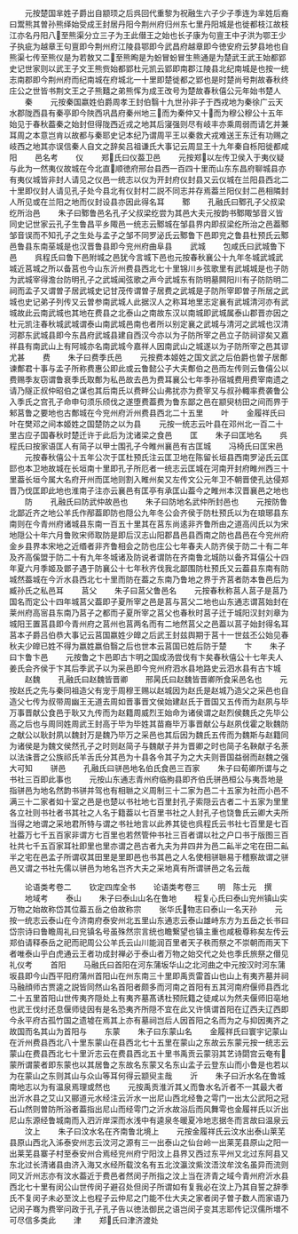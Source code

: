<!-- { "loadSidebar": true } -->
　　元按楚国芈姓子爵出自颛顼之后呉回代重黎为祝融生六子少子季连为芈姓后裔曰鬻熊其曽孙熊绎始受成王封居丹阳今荆州府归州东七里丹阳城是也徙都枝江故枝江亦名丹阳八至熊渠分立三子为王此僣王之始也长子康为句亶王中子洪为鄂王少子执疵为越章王句亶即今荆州府江陵县鄂即今武昌府越章即今徳安府云梦县地也自熊渠七传至熊仪是为若敖又二至熊眴是为蚡冒蚡冒生熊通是为楚武王武王始都郢史记世家则以武王子文王熊赀始都郢杜元凯云郢即南郡江陵县北纪南城是也按一统志南郡即今荆州府而纪南城在府城北一十里即楚徙都之郢也是时楚尚号荆故春秋终庄公之世皆书荆文王之子熊囏之弟熊恽为成王改号为楚故春秋僖公元年始书楚人
　　秦
　　元按秦国嬴姓伯爵周孝王封伯翳十九世孙非子于西戎地为秦徐广云天水郡陇西县有秦亭即今陜西巩昌府秦州地三而为秦仲又十而为穆公穆公十五年始见于春秋葢秦之始封但得陇西近戎之地其后寖强则尽有岐丰亦乘周弱而请乞并兼耳周之本意岂肯以故都与秦耶史记本纪乃谓周平王以秦救犬戎难送王东迁有功赐之岐西之地其亦误信秦人自文之辞矣吕祖谦氏大事记云周显王十九年秦自栎阳徙都咸阳
　　邑名考
　　仪
　　郑氏曰仪葢卫邑
　　元按郑以左传卫侯入于夷仪疑与此为一然夷仪故城在今北直顺徳府邢台县西一百四十里而山东东昌府聊城县亦有夷仪城皆非封人请见之仪邑一统志以仪为开封府仪封县又云仪城在兰阳县西北二十里即仪封人请见孔子处今县北有仪封村二説不同志并存焉葢兰阳仪封二邑相隣封人所见或在兰阳之地而仪封设县亦因此得名耳
　　鄹
　　孔融氏曰鄹孔子父叔梁纥所治邑
　　朱子曰鄹鲁邑名孔子父叔梁纥尝为其邑大夫元按韵书鄹陬邹音义皆同史记世家云孔子生鲁昌平乡陬邑一统志云鄹城在邹县界内即叔梁纥所治之邑葢鄹邹音误而不知孔子之生处与孟子之邹不同罗泌氏云鄹鲁下邑即兖之鲁县杜预氏云鄹邑鲁县东南莝城是也汉晋鲁县即今兖州府曲阜县
　　武城
　　包咸氏曰武城鲁下邑
　　呉程氏曰鲁下邑附城之邑犹今言城下邑也元按春秋襄公十九年冬城武城武城近莒城之所以备莒也今山东沂州费县西北七十里锦川乡弦歌里有武城城是也子防为武城宰得澹台防明孔子之武城闻弦歌之声今武城东有防明墓闗阳川有子防防明二祠而孟子又谓曽子居武城史记甘茂传谓曽子居费之武城是子防所宰即曽子所居之武城也史记弟子列传又云曽参南武城人此据汉人之称耳地里志定襄有武城清河亦有武城故此云南武城也其地在费县之北泰山之南故东汉以南城即武城属泰山郡晋亦因之杜元凯注春秋城武城谓泰山南武城邑南也者所以别定襄之武城与清河之武城也汉清河郡东武城县即今东昌府武城县建自西汉今亦以为子防所宰之邑立子防祠谬矣又嘉祥县有南武山上有阿城亦名南武城今嘉祥人因南武山之城遂以为子防所宰之邑其谬尤甚
　　费
　　朱子曰费季氏邑
　　元按费本姬姓之国文武之后伯爵也曽子居鄪谏鄪君十事与孟子所称费惠公即此或云鲁懿公子大夫鄪伯之邑而左传则云鲁僖公以费赐季友窃谓鲁衰季氏取鄪为私邑故去邑为费耳襄公七年季孙宿城费用费宰南遗之请乃隧正叔仲昭伯之谋也其后南氏以费畔公山弗扰亦为费宰又与叔孙輙率费袭鲁公入季氏之宫孔子命申句须乐颀伐之遂堕费葢费为鲁东鄙之邑在颛臾枋田之间而界于邾莒鲁之要地也古鄪城在今兖州府沂州费县西北二十五里
　　叶
　　金履祥氏曰叶在樊邓之间本姬姓之国楚防之以为县
　　元按一统志云叶县在邓州北一百二十里古应子国春秋时楚迁许于此后为沈诸梁之食邑
　　匡
　　朱子曰匡地名
　　呉程氏曰按家语匡人有简子以甲士围孔子今睢州襄邑有古匡城
　　冯椅氏曰匡宋邑
　　元按春秋僖公十五年公次于匡杜预氏注云匡卫地在陈留长垣县西南罗泌氏云匡邼也本卫地故城在长垣南十里即孔子所厄者一统志云匡城在河南开封府睢州西三十里葢长垣今属大名府开州而匡地则割入睢州矣又左传文公元年卫不朝晋使孔达侵郑晋乃伐匡即此地也淮南子注亦云襄邑有匡亭有承匡山葢今之睢州本汉晋襄邑之地也
　　防
　　孔融氏曰防武仲故邑也
　　朱子曰防地名武仲所封邑也
　　元按防鲁北鄙近齐之地公羊氏作邴葢即防也隠公九年冬公会齐侯于防杜预氏以为在琅琊县东南则在今青州府诸城县东南一百五十里其在莒东尚逺非齐鲁所由之道高闶氏以为宋地隠公十年六月鲁败宋师取防是即后汉志山阳郡昌邑县西南之防也昌邑在今兖州府金乡县界本宋地之近缗者非齐鲁相会之防也庄公七年春夫人防齐侯于防二十有二年及齐高傒盟于防二十有九年冬城诸及防说者谓防在齐南鲁北城防以备齐耳僖公十四年夏六月季姬及鄫子遇于防襄公十七年秋齐伐我北鄙围防杜预氏又云葢县东南有防城然葢城在今沂水县西北七十里而防在葢之东南乃鲁地之界于齐莒者防本鲁邑后为臧孙氏之私邑耳
　　莒父
　　朱子曰莒父鲁邑名
　　元按春秋称莒人莒子是莒乃国名而定公十四年城莒父葢即子夏所宰之邑是莒与莒父二地也山东通志谓莒始封在莱州府高宻县东南乃莒子之都而子夏所宰之莒父也春秋时莒子迁于城阳汉封刘章为城阳王置莒县即今青州府之莒州也莒两名而有二地然莒父之邑葢以莒子始封得名耳莒本子爵吕伯恭大事记云莒国嬴姓少皥之后武王封兹舆期于莒十一世兹丕公始见春秋夫少皥已姓不得为嬴姓嬴伯翳之后也世本云莒国已姓后防于楚
　　卞
　　朱子曰卞鲁卞邑
　　元按鲁之卞邑即古卞明之国成汤尝伐有卞矣春秋僖公十七年夫人姜氏会齐侯于卞其后季武子以为采邑即今兖州府泗水县地路史云泗水县有古卞城
　　赵魏
　　孔融氏曰赵魏皆晋卿
　　邢昺氏曰赵魏皆晋卿所食采邑名也
　　元按赵氏之先与秦同祖造父有宠于周穆王赐以赵城因为赵氏是赵城乃造父之采邑也自造父七传为叔带周幽王无道去周如晋事晋文侯始建赵氏于晋国又五传而为赵夙与毕万事晋献公食邑于耿又九传而为赵籍周威烈王始命为诸侯谓之赵烈侯魏氏之先毕公高之后也与周同姓周武王封高于毕为毕姓其苗裔毕万事晋献公与赵夙伐霍之耿魏防之献公以耿封夙以魏封万是魏乃毕万之采邑也其后因为魏氏五传而为魏斯与赵籍同为诸侯是为魏文侯然孔子之时则赵简子与魏献子并为晋卿之时也简子名鞅献子名荼以法诛晋之公族祁氏羊舌氏分其邑为十县各令其子为之大夫则晋国益弱而赵魏之强大可知
　　骈邑
　　孔融氏曰骈邑地名伯氏食邑三百家
　　朱子曰荀卿所谓与之书社三百即此事也
　　元按山东通志青州府临朐县即齐伯氏骈邑桓公与夷吾地是指骈邑为地名然韵书骈并驾也有相聮之义周制三十二家为邑二十五家为社而小邑不满三十二家者如十室之邑是也楚以书社地七百里封孔子索隠云古者二十五家为里里各立社则书社者书其社之人名于籍葢以七百里书社之人封孔子也饶鲁氏云卿大夫所当得之地谓之采地君所特与谓之书社地言以此养其徒也呉程氏云书社七百里是七百社葢万七千五百家非谓方七百里也若然管仲书社三百者谓以社之户口书于版图三百社共七千五百家耳社即里也里亦谓之邑古者九夫为井四井为邑二畆半之宅在田二畆半之宅在邑孟子所谓収其田里是里即邑也书其邑之人名使相骈聮易于稽察故谓之骈邑又谓之书社先儒以骈邑为地名岂齐大夫之采地真有所谓骈邑之名云哉







　　论语类考卷二
　　钦定四库全书
　　论语类考卷三
　　明　陈士元　撰
　　地域考
　　泰山
　　朱子曰泰山山名在鲁地
　　程复心氏曰泰山兖州镇山实万物之始故称岱其位葢五岳之伯故称宗
　　张华氏物志曰泰山一名天孙
　　元按一统志云泰山在今济南府泰安州北五里山东通志云泰山雄峙东方为五岳之长书曰岱宗诗曰鲁瞻周礼曰兖镇名号虽殊然宗言统也瞻繋望也镇主重也咸极尊称矣左传云郑伯请释泰岳之祀而祀周公公羊氏云山川能润百里者天子秩而祭之不崇朝而雨天下者唯泰山乎白虎通云王者功成封禅必于泰山者万物之始交代之处也季氏旅祭之僣见礼仪考
　　首阳
　　马融氏曰首阳在河东蒲坂华山之北河曲之中元按汉时河东蒲坂县即今山西平阳府蒲州首阳山在州东南三十里即禹贡雷首山也山上有夷齐墓并祠马融顔师古贾逵之説皆同然山名首阳者颇多而河南之首阳有五其河南府偃师县西北二十五里首阳山世传夷齐隠处上有夷齐墓髙诱杜预阮籍之徒咸以为然夫偃师旧亳地也武王伐纣还息偃师徒因有是名恐夷齐所隠不宜在此又许慎谓首阳在辽西夫辽西即今永平府古孤竹国之遗墟在焉其上亦有墓祠岂后人因首阳之名而为之与抑因夷齐之故国而名其山为首阳与
　　东蒙
　　朱子曰东蒙山名
　　金履祥氏曰寰宇记蒙山在沂州费县西北八十里东蒙山在县西北七十五里在蒙山之东故云东蒙元按一统志云蒙山在费县西北七十里沂志云在费县西北五十里书禹贡云蒙羽其艺诗閟宫云奄有蒙所谓蒙者即东蒙也以其居鲁之东故名东蒙又名东山孟子云登东山而小鲁是也若以为在蒙山之东则其山与众山等耳何得云颛臾主哉
　　沂
　　朱子曰沂水名在鲁城南地志以为有温泉焉理或然也
　　元按禹贡淮沂其乂而鲁水名沂者不一其最大者出沂水县之艾山又郦道元水经注云沂水一出尼山西北经鲁之雩门一出太公武阳之冠石山然则曽防所浴者葢指出尼山而经雩门之沂水故浴后而风舞雩也金履祥氏以沂出尼山东源经鲁城南而入泗沂岸深而水浅中有逵泉冬暖夏冷地志据冬而言故曰温泉云
　　汶上
　　朱子曰汶水名在齐南鲁北境上
　　元按金履祥氏云汶水出泰山莱芜县原山西北入泲泰安州志云汶河之源有三一出泰山之仙台岭一出莱芜县原山之阳一出莱芜县寨子村至泰安州合焉经兖州府宁阳汶上县界又西过东平州又北过东阿县又东北过长清诸县由济入海又水经所载汶名有五北汶瀛汶紫汶浯汶牟汶名虽异而流则同又沂州志亦有汶水葢近于费邑者然闵子所指之汶上当在济青之域今青州府沂水县西北七十里有闵公山世传闵子避召处但闵子所谓如有复我必在汶上乃其自誓之辞季氏不复闵子未必至汶上也程子云仲尼之门能不仕大夫之家者闵子曽子数人而家语乃记闵子骞为费宰问政于孔子孔子告以徳法御民之语岂闵子变其志耶传记汉儒所増不可尽信多类此
　　津
　　郑氏曰津济渡处
